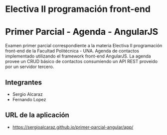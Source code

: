 # Electiva II programación front-end
# Primer Parcial - Agenda - AngularJS
Examen primer parcial correspondiente a la materia Electiva II programación front-end de la Facultad Politécnica - UNA.
Agenda de contactos implementado utilizando el framework front-end AngularJS.
La agenda provee un CRUD básico de contactos consumiendo un API REST proveido por un servidor tercero.

## Integrantes
  - Sergio Alcaraz
  - Fernando Lopez

## URL de la aplicación
- https://sergioalcaraz.github.io/primer-parcial-angular/app/

